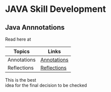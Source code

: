 # JAVA Skill Development

## Java Annnotations

Read here at 

|Topics         | Links     |
|---------------|-----------|
|Annotations    |[Annotations](https://docs.oracle.com/javase/tutorial/java/annotations/)|
|Reflections    |[Reflections](https://docs.oracle.com/javase/tutorial/reflect/)|

This is the best<br> idea for the final decision to be checked
